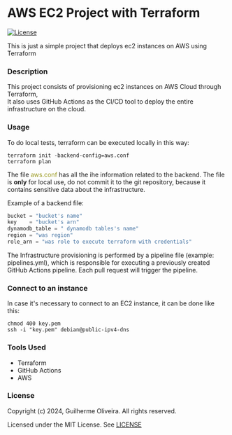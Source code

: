 # AWS EC2 Project with Terraform 

[![License](https://img.shields.io/badge/License-MIT-blue.svg)](https://opensource.org/license/MIT)

This is just a simple project that deploys ec2 instances on AWS using Terraform 

### Description

This project consists of provisioning ec2 instances on AWS Cloud through Terraform,  
It also uses GitHub Actions as the CI/CD tool to deploy the entire infrastructure on the cloud.

### Usage

To do local tests, terraform can be executed locally in this way:

```shell
terraform init -backend-config=aws.conf
terraform plan
```

<p>The file <span style="color:#98971a">aws.conf</span> has all the ihe information related to the backend. The file is <strong>only</strong> for local use,
do not commit it to the git repository, because it contains sensitive data about the infrastructure. </p>

Example of a backend file:
```terraform
bucket = "bucket's name"
key    = "bucket's arn"
dynamodb_table = " dynamodb tables's name"
region = "was region"
role_arn = "was role to execute terraform with credentials"
```
The Infrastructure provisioning is performed by a pipeline file (example: pipelines.yml),
which is responsible for executing a previously created GitHub Actions pipeline. Each pull request will trigger the pipeline.

### Connect to an instance
In case it's necessary to connect to an EC2 instance, it can be done like this:

```shell
chmod 400 key.pem
ssh -i "key.pem" debian@public-ipv4-dns
```
### Tools Used 

- Terraform
- GitHub Actions
- AWS 

### License

Copyright (c) 2024, Guilherme Oliveira. All rights reserved.

Licensed under the MIT License. See [LICENSE](LICENSE)
